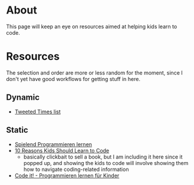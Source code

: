 # About

This page will keep an eye on resources aimed at helping kids learn to code. 

# Resources

The selection and order are more or less random for the moment, since I don't yet have good workflows for getting stuff in here.

## Dynamic

* [Tweeted Times list](http://tweetedtimes.com/v/13253)

## Static

* [Spielend Programmieren lernen](https://open.hpi.de/courses/pythonjunior2015)
* [10 Reasons Kids Should Learn to Code ](http://brianaspinall.com/10-reasons-kids-should-learn-to-code/)
  - basically clickbait to sell a book, but I am including it here since it popped up, and showing the kids to code will involve showing them how to navigate coding-related information 
* [Code it! - Programmieren lernen für Kinder](https://digitale-spielewelten.de/projekte/code-it-programmieren-lernen-fur-kinder/257)

